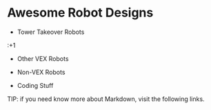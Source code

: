 # Awesome Robot Designs

- Tower Takeover Robots

[wow, really good]: https://youtu.be/eYI2msWYF6w

:+1

- Other VEX Robots

- Non-VEX Robots

- Coding Stuff


TIP: if you need know more about Markdown, visit the following links.

[3min read]: https://guides.github.com/features/mastering-markdown/

[Markdown cheatsheet]: https://github.com/adam-p/markdown-here/wiki/Markdown-Cheatsheet

[Emoji code]: https://www.webfx.com/tools/emoji-cheat-sheet/